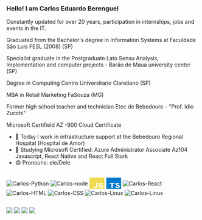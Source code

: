 

### Hello! I am Carlos Eduardo Berenguel

Constantly updated for over 20 years,
participation in internships, jobs and events in the IT.

Graduated from the Bachelor's degree in Information Systems at Faculdade São Luis FESL (2008) (SP) <br>
<p>
Specialist graduate in the Postgraduate Lato Sensu Analysis, Implementation and computer projects - Barão de Maua university center (SP) <br>
<p>
Degree in Computing Centro Universitario Claretiano (SP) <br>
<p>
MBA in Retail Marketing FaSouza (MG) <br>
<p>
Former high school teacher and technician Etec de Bebedouro - "Prof. Idio Zucchi"
</p>

Microsoft Certifield AZ -900 Cloud Certificate

- 🔭 Today I work in infrastructure support at the Bebedouro Regional Hospital (Hospital de Amor)
- 🌱 Studying Microsoft Certified: Azure Administrator Associate Az104 Javascript, React Native and React Full Stark 
- 😄 Pronouns: ele/Dele


<div style="display: inline_block"><br>
   <img align="center" alt="Carlos-Python" height="30" width="40" src="https://cdn.jsdelivr.net/gh/devicons/devicon@latest/icons/azure/azure-original.svg" />
  <img align="center" alt="Carlos-node" height="30" width="40" src="https://cdn.jsdelivr.net/gh/devicons/devicon@latest/icons/nodejs/nodejs-plain-wordmark.svg"/>
  <img align="center" alt="Carlos-Js" height="30" width="40" src="https://raw.githubusercontent.com/devicons/devicon/master/icons/javascript/javascript-plain.svg">
  <img align="center" alt="Carlos-Ts" height="30" width="40" src="https://raw.githubusercontent.com/devicons/devicon/master/icons/typescript/typescript-plain.svg">
  <img align="center" alt="Carlos-React" height="30" width="40" src="https://cdn.jsdelivr.net/gh/devicons/devicon@latest/icons/react/react-original.svg"> 
  <img align="center" alt="Carlos-HTML" height="30" width="40" src="https://cdn.jsdelivr.net/gh/devicons/devicon@latest/icons/html5/html5-original.svg">
  <img align="center" alt="Carlos-CSS" height="30" width="40" src="https://cdn.jsdelivr.net/gh/devicons/devicon@latest/icons/css3/css3-original.svg">
  <img align="center" alt="Carlos-Linux" height="30" width="40" src="https://cdn.jsdelivr.net/gh/devicons/devicon@latest/icons/linux/linux-original.svg">
   <img align="center" alt="Carlos-Linux" height="30" width="40" src="https://cdn.jsdelivr.net/gh/devicons/devicon@latest/icons/powershell/powershell-original.svg">
  
   
          
  
          
</div>
 
 ##

<div> 
  <a href="https://instagram.com/carlosenx" target="_blank"><img src="https://img.shields.io/badge/-Instagram-%23E4405F?style=for-the-badge&logo=instagram&logoColor=white" target="_blank"></a>
 <a href="https://discord.gg/wagxzStdcR" target="_blank"><img src="https://img.shields.io/badge/Discord-7289DA?style=for-the-badge&logo=discord&logoColor=white" target="_blank"></a> 
  <a href = "mailto:carloseberenguel@outlook.com"><img src="https://img.shields.io/badge/-Gmail-%23333?style=for-the-badge&logo=gmail&logoColor=white" target="_blank"></a>
  <a href="https://www.linkedin.com/in/carlos-eduardo-berenguel-9b06ab22/" target="_blank"><img src="https://img.shields.io/badge/-LinkedIn-%230077B5?style=for-the-badge&logo=linkedin&logoColor=white" target="_blank"></a> 
</div>

</div>


</div>



<div align="right"> 

